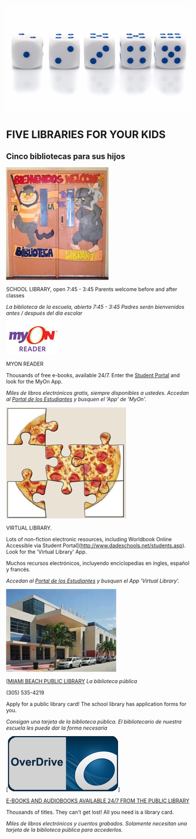 
  ![5 (1).jpg](files/5%20%281%29.jpg)
  
  
  # FIVE LIBRARIES FOR YOUR KIDS
  ## Cinco bibliotecas para sus hijos
  
  ![vv.jpg](files/vv.jpg "vv.jpg")
  
 SCHOOL LIBRARY, open 7:45 - 3:45
Parents welcome before and after classes

*La biblioteca de la escuela, abierta 7:45 - 3:45* 
*Padres serán bienvenidos antes / después del día escolar*


  ![myon-logo-1nhoznv.jpeg](files/myon-logo-1nhoznv.jpeg)
  
  MYON READER

Thousands of free e-books, available 24/7.
Enter the [Student Portal](http://www.dadeschools.net/students.asp) and look for the MyOn App.

*Miles de libros electrónicos gratis,  siempre disponibles a ustedes.  Accedan al [Portal de los Estudiantes](http://www.dadeschools.net/students.asp) y busquen  el 'App' de 'MyOn'.*

  ![6.jpg](files/6.jpg "6.jpg") 

VIRTUAL LIBRARY.

Lots of non-fiction electronic resources, including Worldbook Online
Accessible via Student Portal](http://www.dadeschools.net/students.asp). Look for the 'Virtual Library' App.

  Muchos recursos electrónicos, incluyendo enciclopedias en íngles, español y francés.
  
*Accedan al [Portal de los Estudiantes](http://www.dadeschools.net/students.asp) y busquen el App 'Virtual Library'.*

  ![th.jpg](files/th.jpg "th.jpg")
  
 [[MIAMI BEACH PUBLIC LIBRARY](http://www.mdpls.org/branches/miami-beach-regional-library.html)
 *La biblioteca pública*
 
 (305) 535-4219

Apply for a public library card! The school library has application forms for you.

*Consigan una tarjeta de la biblioteca pública. El bibliotecario de nuestra escuela les puede dar la forma necesaria*

  [![overdrive.jpg](files/overdrive.jpg "overdrive.jpg")]
  
  [E-BOOKS AND AUDIOBOOKS AVAILABLE 24/7 FROM THE PUBLIC LIBRARY](http://help.overdrive.com/?Sup=http://mdpls.lib.overdrive.com/Support.htm&nextgen=true)
  
  Thousands of titles. They can't get lost! All you need is a library card.
  
  *Miles de libros electrónicos y cuentos grabados. Solamente necesitan una tarjeta de la biblioteca pública para accederlos.*

